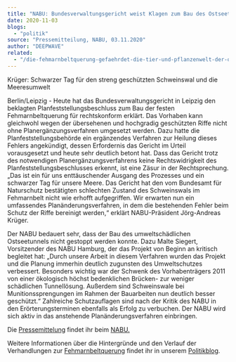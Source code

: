 ```yaml
---
title: "NABU: Bundesverwaltungsgericht weist Klagen zum Bau des Ostseetunnels ab"
date: 2020-11-03
blogs: 
  - "politik"
source: "Pressemitteilung, NABU, 03.11.2020"
author: "DEEPWAVE"
related: 
  - "/die-fehmarnbeltquerung-gefaehrdet-die-tier-und-pflanzenwelt-der-ostsee/"
---
```


Krüger: Schwarzer Tag für den streng geschützten Schweinswal und die Meeresumwelt

Berlin/Leipzig - Heute hat das Bundesverwaltungsgericht in Leipzig den beklagten Planfeststellungsbeschluss zum Bau der festen Fehmarnbeltquerung für rechtskonform erklärt. Das Vorhaben kann gleichwohl wegen der übersehenen und hochgradig geschützten Riffe nicht ohne Planergänzungsverfahren umgesetzt werden. Dazu hatte die Planfeststellungsbehörde ein ergänzendes Verfahren zur Heilung dieses Fehlers angekündigt, dessen Erfordernis das Gericht im Urteil vorausgesetzt und heute sehr deutlich betont hat. Dass das Gericht trotz des notwendigen Planergänzungsverfahrens keine Rechtswidrigkeit des Planfeststellungsbeschlusses erkennt, ist eine Zäsur in der Rechtsprechung. „Das ist ein für uns enttäuschender Ausgang des Prozesses und ein schwarzer Tag für unsere Meere. Das Gericht hat den vom Bundesamt für Naturschutz bestätigten schlechten Zustand des Schweinswals im Fehmarnbelt nicht wie erhofft aufgegriffen. Wir erwarten nun ein umfassendes Planänderungsverfahren, in dem die bestehenden Fehler beim Schutz der Riffe bereinigt werden,“ erklärt NABU-Präsident Jörg-Andreas Krüger.

Der NABU bedauert sehr, dass der Bau des umweltschädlichen Ostseetunnels nicht gestoppt werden konnte. Dazu Malte Siegert, Vorsitzender des NABU Hamburg, der das Projekt von Beginn an kritisch begleitet hat: „Durch unsere Arbeit in diesem Verfahren wurden das Projekt und die Planung immerhin deutlich zugunsten des Umweltschutzes verbessert. Besonders wichtig war der Schwenk des Vorhabenträgers 2011 von einer ökologisch höchst bedenklichen Brücken- zur weniger schädlichen Tunnellösung. Außerdem sind Schweinswale bei Munitionssprengungen im Rahmen der Bauarbeiten nun deutlich besser geschützt.“ Zahlreiche Schutzauflagen sind nach der Kritik des NABU in den Erörterungsterminen ebenfalls als Erfolg zu verbuchen. Der NABU wird sich aktiv in das anstehende Planänderungsverfahren einbringen.

Die [Pressemittelung](https://www.nabu.de/modules/presseservice/index.php?popup=true&db=presseservice&show=30032) findet ihr beim [NABU.](https://www.nabu.de/index.html)

Weitere Informationen über die Hintergründe und den Verlauf der Verhandlungen zur [Fehmarnbeltquerung](https://www.deepwave.org/die-fehmarnbeltquerung-gefaehrdet-die-tier-und-pflanzenwelt-der-ostsee/) findet ihr in unserem [Politikblog](https://www.deepwave.org/blogs/politik/).
